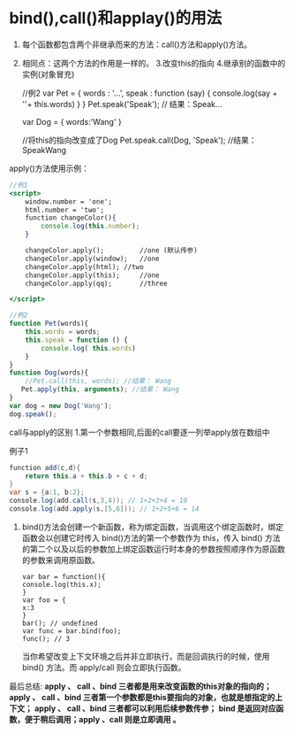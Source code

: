 # bind(),call()和applay()的用法

1. 每个函数都包含两个非继承而来的方法：call()方法和apply()方法。

2. 相同点：这两个方法的作用是一样的。
   3.改变this的指向
   4.继承别的函数中的实例(对象冒充)
   <script>
   window.color = 'green';
   document.color = 'yellow';

   

   ```jsx
    var s1 = {color: 'blue' };
    function changeColor(){
        console.log(this.color);
    }
   
    changeColor.call();         //green (默认传递参数)
    changeColor.call(window);   //green
    changeColor.call(document); //yellow
    changeColor.call(this);     //green
    changeColor.call(s1);       //blue
   ```

   </script>

   //例2
   var Pet = {
   words : '...',
   speak : function (say) {
   console.log(say + ''+ this.words)
   }
   }
   Pet.speak('Speak'); // 结果：Speak...

   var Dog = {
   words:'Wang'
   }

   //将this的指向改变成了Dog
   Pet.speak.call(Dog, 'Speak'); //结果： SpeakWang

apply()方法使用示例：





```jsx
//例1
<script>
    window.number = 'one';
    html.number = 'two';
    function changeColor(){
        console.log(this.number);
    }

    changeColor.apply();         //one (默认传参)
    changeColor.apply(window);   //one
    changeColor.apply(html); //two
    changeColor.apply(this);     //one
    changeColor.apply(qq);       //three

</script>

//例2
function Pet(words){
    this.words = words;
    this.speak = function () {
        console.log( this.words)
    }
}
function Dog(words){
    //Pet.call(this, words); //结果： Wang
   Pet.apply(this, arguments); //结果： Wang
}
var dog = new Dog('Wang');
dog.speak();
```

call与apply的区别
1.第一个参数相同,后面的call要逐一列举apply放在数组中

例子1




```csharp
function add(c,d){
	return this.a + this.b + c + d;
}
var s = {a:1, b:2};
console.log(add.call(s,3,4)); // 1+2+3+4 = 10
console.log(add.apply(s,[5,6])); // 1+2+5+6 = 14
```

1. bind()方法会创建一个新函数，称为绑定函数，当调用这个绑定函数时，绑定函数会以创建它时传入 bind()方法的第一个参数作为 this，传入 bind() 方法的第二个以及以后的参数加上绑定函数运行时本身的参数按照顺序作为原函数的参数来调用原函数。

   ```
   var bar = function(){
   console.log(this.x);
   }
   var foo = {
   x:3
   }
   bar(); // undefined
   var func = bar.bind(foo);
   func(); // 3
   ```

   当你希望改变上下文环境之后并非立即执行，而是回调执行的时候，使用 bind() 方法。而 apply/call 则会立即执行函数。

最后总结:
**apply 、 call 、bind 三者都是用来改变函数的this对象的指向的；**
**apply 、 call 、bind 三者第一个参数都是this要指向的对象，也就是想指定的上下文；**
**apply 、 call 、bind 三者都可以利用后续参数传参；**
**bind 是返回对应函数，便于稍后调用；apply 、call 则是立即调用 。**



